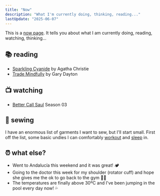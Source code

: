 ```yaml
---
title: "Now"
description: "What I'm currently doing, thinking, reading..."
lastUpdate: "2025-06-07"
---
```


This is a [now page](https://nownownow.com/about). It tells you about what I am currently doing, reading, watching, thinking...

## 📚 reading

- [Sparkling Cyanide](https://www.goodreads.com/book/show/6473203-sparkling-cyanide) by Agatha Christie
- [Trade Mindfully](https://www.goodreads.com/book/show/22576109-trade-mindfully) by Gary Dayton

## 📺 watching

- [Better Call Saul](https://www.imdb.com/title/tt3032476/) Season 03

## 🧵 sewing

I have an enormous list of garments I want to sew, but I'll start small. First off the list, some basic undies I can comfortably [workout](https://www.lorepiar.com/product-page/scrap-sporty-thong-by-lore-piar-free-pdf-pattern-all-sizes) and [sleep](https://www.patternsforpirates.com/product/cutie-booty-boxer-briefs/) in.

## ⏰ what else?

- Went to Andalucía this weekend and it was great! 🏕️
- Going to the doctor this week for my shoulder (rotator cuff) and hope she gives me the ok to go back to the gym  🏋️‍♀️
- The temperatures are finally above 30ºC and I've been jumping in the pool every day now! 💦
